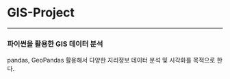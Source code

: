 # GIS-Project
------------------------
### 파이썬을 활용한 GIS 데이터 분석

pandas, GeoPandas 활용해서 다양한 지리정보 데이터 분석 및 시각화를 목적으로 한다.


